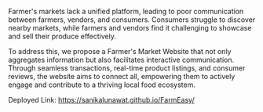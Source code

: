 Farmer's  markets lack a unified platform, leading to poor communication between farmers, vendors, and consumers. Consumers struggle to discover nearby markets, while farmers and vendors find it challenging to showcase and sell their produce effectively. 

To address this, we propose a Farmer's Market Website that not only aggregates information but also facilitates interactive communication. Through seamless transactions, real-time product listings, and consumer reviews, the website aims to connect all, empowering them to actively engage and contribute to a thriving local food ecosystem.

Deployed Link: https://sanikalunawat.github.io/FarmEasy/
